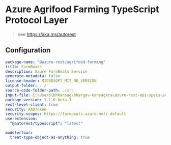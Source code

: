 # Azure Agrifood Farming TypeScript Protocol Layer

> see https://aka.ms/autorest

## Configuration

```yaml
package-name: "@azure-rest/agrifood-farming"
title: FarmBeats
description: Azure FarmBeats Service
generate-metadata: false
license-header: MICROSOFT_MIT_NO_VERSION
output-folder: ../
source-code-folder-path: ./src
input-file: C:\Users\bhkansag\bhargav-kansagara\azure-rest-api-specs-pr\specification\agrifood\data-plane\Microsoft.AgFoodPlatform\preview\2021-07-31-preview\agfood.json
package-version: 1.1.0-beta.1
rest-level-client: true
security: AADToken
security-scopes: https://farmbeats.azure.net/.default
use-extension:
  "@autorest/typescript": "latest"

modelerfour:
  treat-type-object-as-anything: true
```
